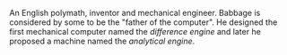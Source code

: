 An English polymath, inventor and mechanical engineer. Babbage is considered by
some to be the "father of the computer". He designed the first mechanical
computer named the *difference engine* and later he proposed a machine named the
*analytical engine*.
